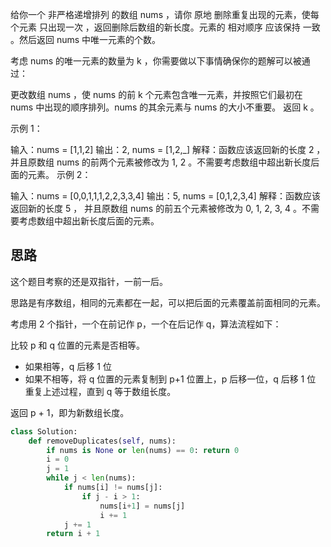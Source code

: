 给你一个 非严格递增排列 的数组 nums ，请你 原地 删除重复出现的元素，使每个元素 只出现一次 ，返回删除后数组的新长度。元素的 相对顺序 应该保持 一致 。然后返回 nums 中唯一元素的个数。

考虑 nums 的唯一元素的数量为 k ，你需要做以下事情确保你的题解可以被通过：

更改数组 nums ，使 nums 的前 k 个元素包含唯一元素，并按照它们最初在 nums 中出现的顺序排列。nums 的其余元素与 nums 的大小不重要。
返回 k 。


示例 1：

输入：nums = [1,1,2]
输出：2, nums = [1,2,_]
解释：函数应该返回新的长度 2 ，并且原数组 nums 的前两个元素被修改为 1, 2 。不需要考虑数组中超出新长度后面的元素。
示例 2：

输入：nums = [0,0,1,1,1,2,2,3,3,4]
输出：5, nums = [0,1,2,3,4]
解释：函数应该返回新的长度 5 ， 并且原数组 nums 的前五个元素被修改为 0, 1, 2, 3, 4 。不需要考虑数组中超出新长度后面的元素。


## 思路
这个题目考察的还是双指针，一前一后。

思路是有序数组，相同的元素都在一起，可以把后面的元素覆盖前面相同的元素。

考虑用 2 个指针，一个在前记作 p，一个在后记作 q，算法流程如下：

比较 p 和 q 位置的元素是否相等。

- 如果相等，q 后移 1 位
- 如果不相等，将 q 位置的元素复制到 p+1 位置上，p 后移一位，q 后移 1 位
重复上述过程，直到 q 等于数组长度。

返回 p + 1，即为新数组长度。



```python
class Solution:
    def removeDuplicates(self, nums):
        if nums is None or len(nums) == 0: return 0
        i = 0
        j = 1
        while j < len(nums):
            if nums[i] != nums[j]:
                if j - i > 1:
                    nums[i+1] = nums[j]
                    i += 1
            j += 1
        return i + 1
```